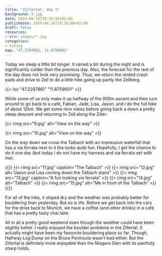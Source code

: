 ```yaml
---
title: "Zillertal, day 2"
background: 9.jpg
date: 2019-06-16T19:28:08+02:00
publishdate: 2019-06-16T19:28:08+02:00
draft: false
resources:
- src: images/*.jpg
categories:
- hiking
map: "47.2297861, 11.8759901"
---
```


Today we sleep a little bit longer. It rained a bit during the night and is
significantly colder than the previous day. Also, the forecast for the rest of
the day does not look very promising. Thus, we return the rented crash pads and
drive to Zell to do a little hike going up partly the Zellberg.

{{< loc "47.2297861" "11.8759901" >}}

 While some of us only make it up halfway of the 900m ascent and then turn
around to go back to a café, Fabian, Jade, Lisa, Jason, and I do the full hike
of about 12km. We get some nice views before going back a down a pretty steep
descent and returning to Zell along the Ziller.

{{< rimg src="9.jpg" alt="View on the way" >}}

{{< rimg src="10.jpg" alt="View on the way" >}}

 On the way down we cross the Talbach with an impressive waterfall that has
a via ferrata next to it tha looks quite fun. Hopefully, I get the chance to do
it one day (but today I do not have my harness and via ferrata set with me).

{{<gallery>}}
{{< rimg src="11.jpg" caption="The Talbach" >}}
{{< rimg src="12.jpg" alt="Jason and Lisa coming down the Talbach stairs" >}}
{{< rimg src="13.jpg" caption="A fun looking via ferrata" >}}
{{< rimg src="14.jpg" alt="Talbach" >}}
{{< rimg src="15.jpg" alt="Me in front of the Talbach" >}}
{{</gallery>}}

For all of the hike, it stayed dry and the weather was probably better for
bouldering than yesterday. But so is life. Before we get back into the cars for
the drive back to Munich, we have a coffee (and other drinks) in a café that has
a pretty tasty chai latte.

All in all a pretty good weekend even though the weather could have been
slightly better. I really enjoyed the boulder problems in the Zillertal. It
actually might have been my favourite bouldering place so far. Though, Halfway
Log Dump on the Bruce Peninsula wasn't bad either. But the Zillertal is
definitely more enjoyable than the Niagara Glen with its painfully sharp holds.


